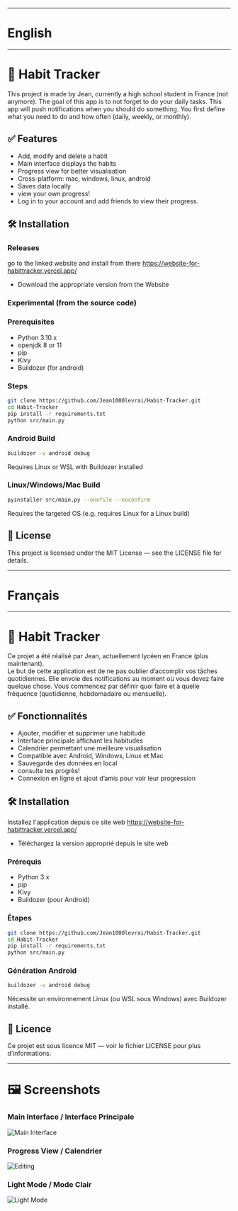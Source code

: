 ___________________________________________
# English
___________________________________________
# 📱 Habit Tracker

This project is made by Jean, currently a high school student in France (not anymore).
The goal of this app is to not forget to do your daily tasks. This app will push notifications when you should do something. You first define what you need to do and how often (daily, weekly, or monthly).

## ✅ Features

 - Add, modify and delete a habit
 - Main interface displays the habits
 - Progress view for better visualisation
 - Cross-platform: mac, windows, linux, android
 - Saves data locally
 - view your own progress!
 - Log in to your account and add friends to view their progress.


## 🛠️ Installation

### Releases

go to the linked website and install from there
https://website-for-habittracker.vercel.app/

 - Download the appropriate version from the Website 

### Experimental (from the source code)

### Prerequisites

 - Python 3.10.x
 - openjdk 8 or 11
 - pip
 - Kivy
 - Buildozer (for android)

### Steps

```bash
git clone https://github.com/Jean1000levrai/Habit-Tracker.git
cd Habit-Tracker
pip install -r requirements.txt
python src/main.py
```
### Android Build

```bash
buildozer -v android debug
```
Requires Linux or WSL with Buildozer installed

### Linux/Windows/Mac Build

```bash
pyinstaller src/main.py --onefile --noconfirm
```
Requires the targeted OS (e.g. requires Linux for a Linux build)

## 📄 License

This project is licensed under the MIT License — see the LICENSE file for details.
___________________________________________
# Français
___________________________________________

# 📱 Habit Tracker

Ce projet a été réalisé par Jean, actuellement lycéen en France (plus maintenant).  
Le but de cette application est de ne pas oublier d’accomplir vos tâches quotidiennes. Elle envoie des notifications au moment où vous devez faire quelque chose. Vous commencez par définir quoi faire et à quelle fréquence (quotidienne, hebdomadaire ou mensuelle).

## ✅ Fonctionnalités

 - Ajouter, modifier et supprimer une habitude
 - Interface principale affichant les habitudes
 - Calendrier permettant une meilleure visualisation
 - Compatible avec Android, Windows, Linux et Mac
 - Sauvegarde des données en local
 - consulte tes progrès!
 - Connexion en ligne et ajout d’amis pour voir leur progression


## 🛠️ Installation

Installez l'application depuis ce site web
https://website-for-habittracker.vercel.app/

 - Téléchargez la version approprié depuis le site web


### Prérequis

 - Python 3.x
 - pip
 - Kivy
 - Buildozer (pour Android)

### Étapes

```bash
git clone https://github.com/Jean1000levrai/Habit-Tracker.git
cd Habit-Tracker
pip install -r requirements.txt
python src/main.py
```

### Génération Android

```bash
buildozer -v android debug
```
Nécessite un environnement Linux (ou WSL sous Windows) avec Buildozer installé.

## 📄 Licence

Ce projet est sous licence MIT — voir le fichier LICENSE pour plus d’informations.

___________________________________________
# 🖼️ Screenshots


### Main Interface / Interface Principale

![Main Interface](assets/screenshots/mainview.png)

### Progress View / Calendrier

![Editing](assets/screenshots/progview.png)

### Light Mode / Mode Clair

![Light Mode](assets/screenshots/lighttheme.png)
